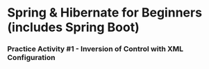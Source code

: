 # Spring & Hibernate for Beginners (includes Spring Boot)

### Practice Activity #1 - Inversion of Control with XML Configuration
